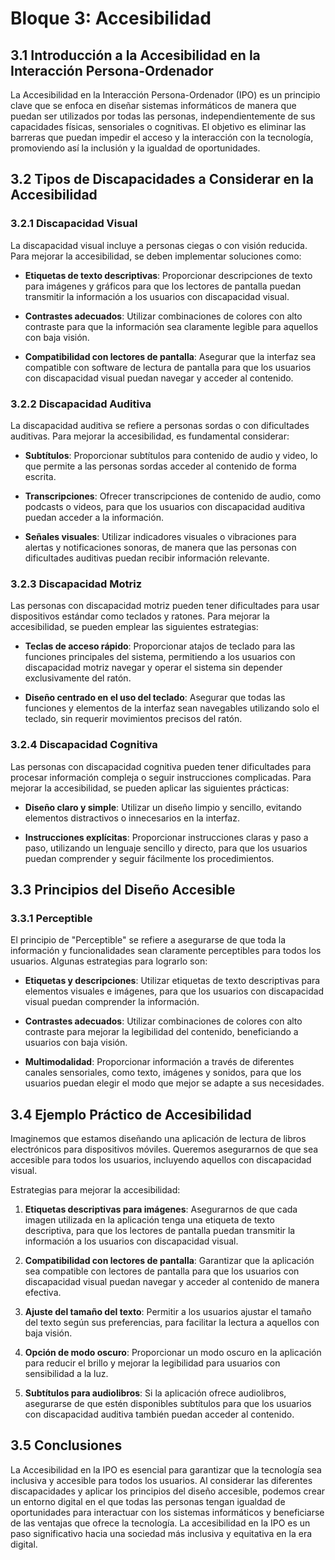 # Bloque 3: Accesibilidad

## 3.1 Introducción a la Accesibilidad en la Interacción Persona-Ordenador

La Accesibilidad en la Interacción Persona-Ordenador (IPO) es un principio clave que se enfoca en diseñar sistemas informáticos de manera que puedan ser utilizados por todas las personas, independientemente de sus capacidades físicas, sensoriales o cognitivas. El objetivo es eliminar las barreras que puedan impedir el acceso y la interacción con la tecnología, promoviendo así la inclusión y la igualdad de oportunidades.

## 3.2 Tipos de Discapacidades a Considerar en la Accesibilidad

### 3.2.1 Discapacidad Visual

La discapacidad visual incluye a personas ciegas o con visión reducida. Para mejorar la accesibilidad, se deben implementar soluciones como:

- **Etiquetas de texto descriptivas**: Proporcionar descripciones de texto para imágenes y gráficos para que los lectores de pantalla puedan transmitir la información a los usuarios con discapacidad visual.

- **Contrastes adecuados**: Utilizar combinaciones de colores con alto contraste para que la información sea claramente legible para aquellos con baja visión.

- **Compatibilidad con lectores de pantalla**: Asegurar que la interfaz sea compatible con software de lectura de pantalla para que los usuarios con discapacidad visual puedan navegar y acceder al contenido.

### 3.2.2 Discapacidad Auditiva

La discapacidad auditiva se refiere a personas sordas o con dificultades auditivas. Para mejorar la accesibilidad, es fundamental considerar:

- **Subtítulos**: Proporcionar subtítulos para contenido de audio y video, lo que permite a las personas sordas acceder al contenido de forma escrita.

- **Transcripciones**: Ofrecer transcripciones de contenido de audio, como podcasts o videos, para que los usuarios con discapacidad auditiva puedan acceder a la información.

- **Señales visuales**: Utilizar indicadores visuales o vibraciones para alertas y notificaciones sonoras, de manera que las personas con dificultades auditivas puedan recibir información relevante.

### 3.2.3 Discapacidad Motriz

Las personas con discapacidad motriz pueden tener dificultades para usar dispositivos estándar como teclados y ratones. Para mejorar la accesibilidad, se pueden emplear las siguientes estrategias:

- **Teclas de acceso rápido**: Proporcionar atajos de teclado para las funciones principales del sistema, permitiendo a los usuarios con discapacidad motriz navegar y operar el sistema sin depender exclusivamente del ratón.

- **Diseño centrado en el uso del teclado**: Asegurar que todas las funciones y elementos de la interfaz sean navegables utilizando solo el teclado, sin requerir movimientos precisos del ratón.

### 3.2.4 Discapacidad Cognitiva

Las personas con discapacidad cognitiva pueden tener dificultades para procesar información compleja o seguir instrucciones complicadas. Para mejorar la accesibilidad, se pueden aplicar las siguientes prácticas:

- **Diseño claro y simple**: Utilizar un diseño limpio y sencillo, evitando elementos distractivos o innecesarios en la interfaz.

- **Instrucciones explícitas**: Proporcionar instrucciones claras y paso a paso, utilizando un lenguaje sencillo y directo, para que los usuarios puedan comprender y seguir fácilmente los procedimientos.

## 3.3 Principios del Diseño Accesible

### 3.3.1 Perceptible

El principio de "Perceptible" se refiere a asegurarse de que toda la información y funcionalidades sean claramente perceptibles para todos los usuarios. Algunas estrategias para lograrlo son:

- **Etiquetas y descripciones**: Utilizar etiquetas de texto descriptivas para elementos visuales e imágenes, para que los usuarios con discapacidad visual puedan comprender la información.

- **Contrastes adecuados**: Utilizar combinaciones de colores con alto contraste para mejorar la legibilidad del contenido, beneficiando a usuarios con baja visión.

- **Multimodalidad**: Proporcionar información a través de diferentes canales sensoriales, como texto, imágenes y sonidos, para que los usuarios puedan elegir el modo que mejor se adapte a sus necesidades.

## 3.4 Ejemplo Práctico de Accesibilidad

Imaginemos que estamos diseñando una aplicación de lectura de libros electrónicos para dispositivos móviles. Queremos asegurarnos de que sea accesible para todos los usuarios, incluyendo aquellos con discapacidad visual.

Estrategias para mejorar la accesibilidad:

1. **Etiquetas descriptivas para imágenes**: Asegurarnos de que cada imagen utilizada en la aplicación tenga una etiqueta de texto descriptiva, para que los lectores de pantalla puedan transmitir la información a los usuarios con discapacidad visual.

2. **Compatibilidad con lectores de pantalla**: Garantizar que la aplicación sea compatible con lectores de pantalla para que los usuarios con discapacidad visual puedan navegar y acceder al contenido de manera efectiva.

3. **Ajuste del tamaño del texto**: Permitir a los usuarios ajustar el tamaño del texto según sus preferencias, para facilitar la lectura a aquellos con baja visión.

4. **Opción de modo oscuro**: Proporcionar un modo oscuro en la aplicación para reducir el brillo y mejorar la legibilidad para usuarios con sensibilidad a la luz.

5. **Subtítulos para audiolibros**: Si la aplicación ofrece audiolibros, asegurarse de que estén disponibles subtítulos para que los usuarios con discapacidad auditiva también puedan acceder al contenido.

## 3.5 Conclusiones

La Accesibilidad en la IPO es esencial para garantizar que la tecnología sea inclusiva y accesible para todos los usuarios. Al considerar las diferentes discapacidades y aplicar los principios del diseño accesible, podemos crear un entorno digital en el que todas las personas tengan igualdad de oportunidades para interactuar con los sistemas informáticos y beneficiarse de las ventajas que ofrece la tecnología. La accesibilidad en la IPO es un paso significativo hacia una sociedad más inclusiva y equitativa en la era digital.